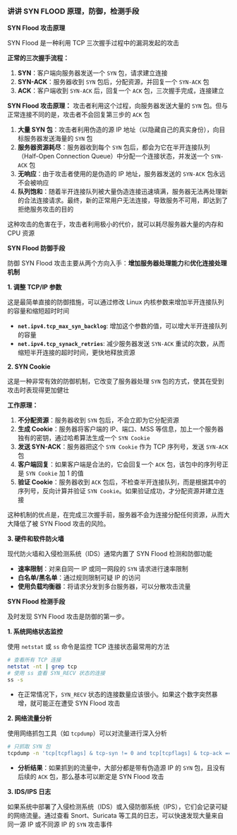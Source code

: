 ### 讲讲 SYN FLOOD 原理，防御，检测手段

**SYN Flood 攻击原理**

SYN Flood 是一种利用 TCP 三次握手过程中的漏洞发起的攻击

**正常的三次握手流程：**

1. **SYN**：客户端向服务器发送一个 `SYN` 包，请求建立连接
2. **SYN-ACK**：服务器收到 `SYN` 包后，分配资源，并回复一个 `SYN-ACK` 包
3. **ACK**：客户端收到 `SYN-ACK` 后，回复一个 `ACK` 包，三次握手完成，连接建立

**SYN Flood 攻击原理：** 攻击者利用这个过程，向服务器发送大量的 `SYN` 包。但与正常连接不同的是，攻击者不会回复第三步的 `ACK` 包

1. **大量 SYN 包**：攻击者利用伪造的源 IP 地址（以隐藏自己的真实身份），向目标服务器发送海量的 `SYN` 包
2. **服务器资源耗尽**：服务器收到每个 `SYN` 包后，都会为它在半开连接队列（Half-Open Connection Queue）中分配一个连接状态，并发送一个 `SYN-ACK` 包
3. **无响应**：由于攻击者使用的是伪造的 IP 地址，服务器发送的 `SYN-ACK` 包永远不会被响应
4. **队列饱和**：随着半开连接队列被大量伪造连接迅速填满，服务器无法再处理新的合法连接请求。最终，新的正常用户无法连接，导致服务不可用，即达到了拒绝服务攻击的目的

这种攻击的危害在于，攻击者利用极小的代价，就可以耗尽服务器大量的内存和 CPU 资源

**SYN Flood 防御手段**

防御 SYN Flood 攻击主要从两个方向入手：**增加服务器处理能力**和**优化连接处理机制**

**1. 调整 TCP/IP 参数**

这是最简单直接的防御措施，可以通过修改 Linux 内核参数来增加半开连接队列的容量和缩短超时时间

- **`net.ipv4.tcp_max_syn_backlog`**: 增加这个参数的值，可以增大半开连接队列的容量
- **`net.ipv4.tcp_synack_retries`**: 减少服务器发送 `SYN-ACK` 重试的次数，从而缩短半开连接的超时时间，更快地释放资源

**2. SYN Cookie**

这是一种非常有效的防御机制，它改变了服务器处理 `SYN` 包的方式，使其在受到攻击时表现得更加健壮

**工作原理：**

1. **不分配资源**：服务器收到 `SYN` 包后，不会立即为它分配资源
2. **生成 Cookie**：服务器将客户端的 IP、端口、MSS 等信息，加上一个服务器独有的密钥，通过哈希算法生成一个 `SYN Cookie`
3. **发送 SYN-ACK**：服务器把这个 `SYN Cookie` 作为 TCP 序列号，发送 `SYN-ACK` 包
4. **客户端回复**：如果客户端是合法的，它会回复一个 `ACK` 包，该包中的序列号正是 `SYN Cookie` 加 1 的值
5. **验证 Cookie**：服务器收到 `ACK` 包后，不检查半开连接队列，而是根据其中的序列号，反向计算并验证 `SYN Cookie`。如果验证成功，才分配资源并建立连接

这种机制的优点是，在完成三次握手前，服务器不会为连接分配任何资源，从而大大降低了被 SYN Flood 攻击的风险。

**3. 硬件和软件防火墙**

现代防火墙和入侵检测系统（IDS）通常内置了 SYN Flood 检测和防御功能

- **速率限制**：对来自同一 IP 或同一网段的 `SYN` 请求进行速率限制
- **白名单/黑名单**：通过规则限制可疑 IP 的访问
- **使用负载均衡器**：将请求分发到多台服务器，可以分散攻击流量

**SYN Flood 检测手段**

及时发现 SYN Flood 攻击是防御的第一步。

**1. 系统网络状态监控**

使用 `netstat` 或 `ss` 命令是监控 TCP 连接状态最常用的方法

```bash
# 查看所有 TCP 连接
netstat -nt | grep tcp
# 使用 ss 查看 SYN_RECV 状态的连接
ss -s
```

- 在正常情况下，`SYN_RECV` 状态的连接数量应该很小。如果这个数字突然暴增，就可能正在遭受 SYN Flood 攻击

**2. 网络流量分析**

使用网络抓包工具（如 `tcpdump`）可以对流量进行深入分析

```bash
# 只抓取 SYN 包
tcpdump -n 'tcp[tcpflags] & tcp-syn != 0 and tcp[tcpflags] & tcp-ack == 0'
```

- **分析结果**：如果抓到的流量中，大部分都是带有伪造源 IP 的 `SYN` 包，且没有后续的 `ACK` 包，那么基本可以断定是 SYN Flood 攻击

**3. IDS/IPS 日志**

如果系统中部署了入侵检测系统（IDS）或入侵防御系统（IPS），它们会记录可疑的网络流量。通过查看 Snort、Suricata 等工具的日志，可以快速发现大量来自同一源 IP 或不同源 IP 的 `SYN` 攻击事件